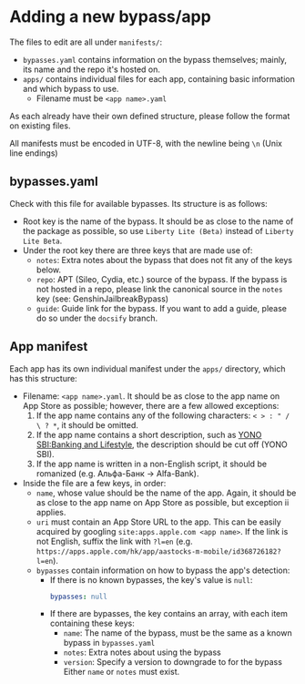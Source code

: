 # Adding a new bypass/app
The files to edit are all under `manifests/`:
- `bypasses.yaml` contains information on the bypass themselves; mainly, its name and the repo it's hosted on.
- `apps/` contains individual files for each app, containing basic information and which bypass to use.
    - Filename must be `<app name>.yaml`

As each already have their own defined structure, please follow the format on existing files.

All manifests must be encoded in UTF-8, with the newline being `\n` (Unix line endings)

## bypasses.yaml
Check with this file for available bypasses. Its structure is as follows:
- Root key is the name of the bypass. It should be as close to the name of the package as possible, so use `Liberty Lite (Beta)` instead of `Liberty Lite Beta`.
- Under the root key there are three keys that are made use of:
    - `notes`: Extra notes about the bypass that does not fit any of the keys below.
    - `repo`: APT (Sileo, Cydia, etc.) source of the bypass. If the bypass is not hosted in a repo, please link the canonical source in the `notes` key (see: GenshinJailbreakBypass)
    - `guide`: Guide link for the bypass. If you want to add a guide, please do so under the `docsify` branch.

## App manifest
Each app has its own individual manifest under the `apps/` directory, which has this structure:
- Filename: `<app name>.yaml`. It should be as close to the app name on App Store as possible; however, there are a few allowed exceptions:
    1. If the app name contains any of the following characters: `< > : " / \ ? *`, it should be omitted.
    2. If the app name contains a short description, such as [YONO SBI:Banking and Lifestyle](https://apps.apple.com/us/app/yono-sbi-banking-and-lifestyle/id1231393474), the description should be cut off (YONO SBI).
    3. If the app name is written in a non-English script, it should be romanized (e.g. Альфа-Банк -> Alfa-Bank).
- Inside the file are a few keys, in order:
    - `name`, whose value should be the name of the app. Again, it should be as close to the app name on App Store as possible, but exception ii applies.
    - `uri` must contain an App Store URL to the app. This can be easily acquired by googling `site:apps.apple.com <app name>`. If the link is not English, suffix the link with `?l=en` (e.g. `https://apps.apple.com/hk/app/aastocks-m-mobile/id368726182?l=en`).
    - `bypasses` contain information on how to bypass the app's detection:
        - If there is no known bypasses, the key's value is `null`:
            ```yaml
            bypasses: null
            ```
        - If there are bypasses, the key contains an array, with each item containing these keys:
            - `name`: The name of the bypass, must be the same as a known bypass in `bypasses.yaml`
            - `notes`: Extra notes about using the bypass
            - `version`: Specify a version to downgrade to for the bypass  
            Either `name` or `notes` must exist.
